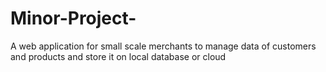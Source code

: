 # Minor-Project-
A web application for small scale merchants to manage data of customers and products and store it on local database or cloud 
